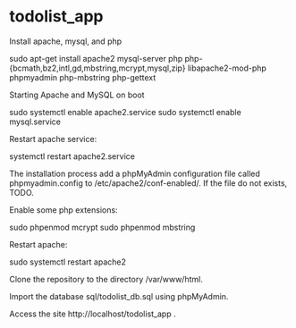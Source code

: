 # todolist_app

Install apache, mysql, and php

  sudo apt-get install apache2 mysql-server php php-{bcmath,bz2,intl,gd,mbstring,mcrypt,mysql,zip} libapache2-mod-php phpmyadmin php-mbstring php-gettext

Starting Apache and MySQL on boot

  sudo systemctl enable apache2.service
  sudo systemctl enable mysql.service

Restart apache service:

  systemctl restart apache2.service

The installation process add a phpMyAdmin configuration file called phpmyadmin.config to /etc/apache2/conf-enabled/. If the file do not exists, TODO.

Enable some php extensions: 

  sudo phpenmod mcrypt
  sudo phpenmod mbstring
  
Restart apache:

  sudo systemctl restart apache2

Clone the repository to the directory /var/www/html. 

Import the database sql/todolist_db.sql using phpMyAdmin.

Access the site http://localhost/todolist_app .
